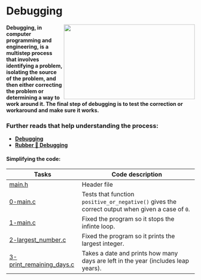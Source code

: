 # Debugging
<img align="right" width="350" height="200" src="https://res.cloudinary.com/practicaldev/image/fetch/s--CqUms0Qw--/c_imagga_scale,f_auto,fl_progressive,h_420,q_auto,w_1000/https://dev-to-uploads.s3.amazonaws.com/uploads/articles/hipib7yx63390nsxb5ir.png">



**Debugging, in computer programming and engineering, is a multistep process that involves identifying a problem, isolating the source of the problem, and then either correcting the problem or determining a way to work around it. The final step of debugging is to test the correction or workaround and make sure it works.**

### Further reads that help understanding the process:

- **[Debugging](https://www.techtarget.com/searchsoftwarequality/definition/debugging#:~:text=Debugging%2C%20in%20computer%20programming%20and,and%20make%20sure%20it%20works.)**
- **[Rubber 🦆 Debugging](https://en.wikipedia.org/wiki/Rubber_duck_debugging)** 



#### Simplifying the code:

Tasks | Code description
--------- | ------------
[main.h](https://github.com/tizihoxha/holbertonschool-low_level_programming/blob/main/debugging/0-main.c) | Header file
[0-main.c](https://github.com/tizihoxha/holbertonschool-low_level_programming/blob/main/debugging/0-main.c) | Tests that function `positive_or_negative()` gives the correct output when given a case of `0`.
[1-main.c](https://github.com/tizihoxha/holbertonschool-low_level_programming/blob/main/debugging/1-main.c) | Fixed the program so it stops the infinte loop.
[2-largest_number.c](https://github.com/tizihoxha/holbertonschool-low_level_programming/blob/main/debugging/2-largest_number.c) | Fixed the program so it prints the largest integer.
[3-print_remaining_days.c](https://github.com/tizihoxha/holbertonschool-low_level_programming/blob/main/debugging/3-print_remaining_days.c) | Takes a date and prints how many days are left in the year (includes leap years).


